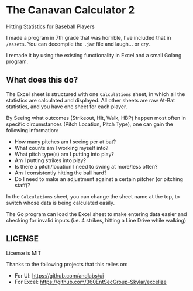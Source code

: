 # The Canavan Calculator 2
Hitting Statistics for Baseball Players

I made a program in 7th grade that was horrible, I've included that in `/assets`. You can decompile the `.jar` file and laugh... or cry.

I remade it by using the existing functionality in Excel and a small Golang program.

## What does this do?

The Excel sheet is structured with one `Calculations` sheet, in which all the statistics are calculated and displayed. All other sheets are raw At-Bat statistics, and you have one sheet for each player.

By Seeing what outcomes (Strikeout, Hit, Walk, HBP) happen most often in specific circumstances (Pitch Location, Pitch Type), one can gain the following information:

- How many pitches am I seeing per at bat?
- What counts am I working myself into?
- What pitch type(s) am I putting into play?
- Am I putting strikes into play?
- Is there a pitch/location I need to swing at more/less often?
- Am I consistently hitting the ball hard?
- Do I need to make an adjustment against a certain pitcher (or pitching staff)?

In the `Calculations` sheet, you can change the sheet name at the top, to switch whose data is being calculated easily.

The Go program can load the Excel sheet to make entering data easier and checking for invalid inputs (i.e. 4 strikes, hitting a Line Drive while walking)

## LICENSE

License is MIT

Thanks to the following projects that this relies on:
- For UI: https://github.com/andlabs/ui
- For Excel: https://github.com/360EntSecGroup-Skylar/excelize
